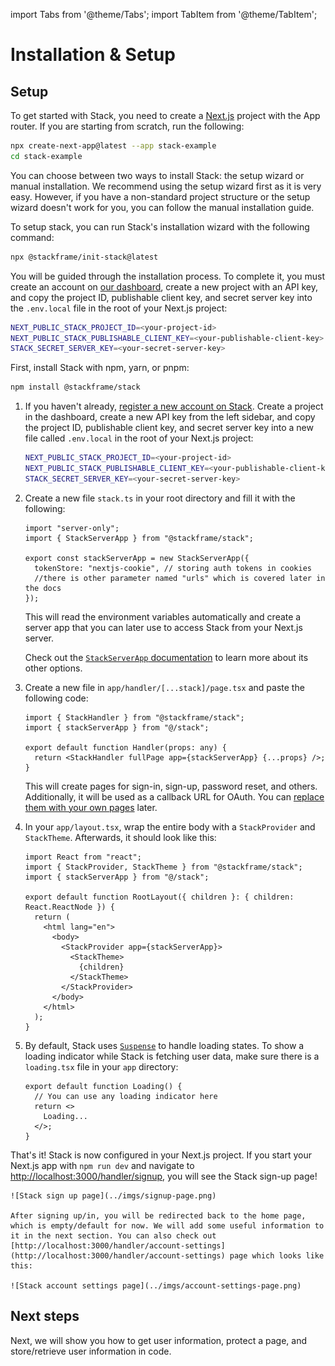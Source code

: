 ---
---

import Tabs from '@theme/Tabs';
import TabItem from '@theme/TabItem';

# Installation & Setup

## Setup

To get started with Stack, you need to create a [Next.js](https://nextjs.org/docs) project with the App router. If you are starting from scratch, run the following:
  
```sh
npx create-next-app@latest --app stack-example
cd stack-example
```

You can choose between two ways to install Stack: the setup wizard or manual installation. We recommend using the setup wizard first as it is very easy. However, if you have a non-standard project structure or the setup wizard doesn't work for you, you can follow the manual installation guide.

<Tabs>
  <TabItem value="wizard" label="Setup wizard (Recommended)" default>


To setup stack, you can run Stack's installation wizard with the following command:

```sh
npx @stackframe/init-stack@latest
```

You will be guided through the installation process. To complete it, you must create an account on [our dashboard](https://app.stack-auth.com/projects), create a new project with an API key, and copy the project ID, publishable client key, and secret server key into the `.env.local` file in the root of your Next.js project:

```sh
NEXT_PUBLIC_STACK_PROJECT_ID=<your-project-id>
NEXT_PUBLIC_STACK_PUBLISHABLE_CLIENT_KEY=<your-publishable-client-key>
STACK_SECRET_SERVER_KEY=<your-secret-server-key>
```

  </TabItem>

  <TabItem value="manual" label="Manual installation">

First, install Stack with npm, yarn, or pnpm:

```bash
npm install @stackframe/stack
```

1. If you haven't already, [register a new account on Stack](https://app.stack-auth.com/handler/signup). Create a project in the dashboard, create a new API key from the left sidebar, and copy the project ID, publishable client key, and secret server key into a new file called `.env.local` in the root of your Next.js project:

    ```sh
    NEXT_PUBLIC_STACK_PROJECT_ID=<your-project-id>
    NEXT_PUBLIC_STACK_PUBLISHABLE_CLIENT_KEY=<your-publishable-client-key>
    STACK_SECRET_SERVER_KEY=<your-secret-server-key>
    ```

2. Create a new file `stack.ts` in your root directory and fill it with the following:
  
    ```tsx
    import "server-only";
    import { StackServerApp } from "@stackframe/stack";

    export const stackServerApp = new StackServerApp({
      tokenStore: "nextjs-cookie", // storing auth tokens in cookies
      //there is other parameter named "urls" which is covered later in the docs
    });
    ```
  
    This will read the environment variables automatically and create a server app that you can later use to access Stack from your Next.js server.
    
    Check out the [`StackServerApp` documentation](../03-api-documentation/03-app.md) to learn more about its other options.

3. Create a new file in `app/handler/[...stack]/page.tsx` and paste the following code: 

    ```tsx
    import { StackHandler } from "@stackframe/stack";
    import { stackServerApp } from "@/stack";

    export default function Handler(props: any) {
      return <StackHandler fullPage app={stackServerApp} {...props} />;
    }
    ```

    This will create pages for sign-in, sign-up, password reset, and others. Additionally, it will be used as a callback URL for OAuth. You can [replace them with your own pages](/docs/customization/overview) later.


4. In your `app/layout.tsx`, wrap the entire body with a `StackProvider` and `StackTheme`. Afterwards, it should look like this:

    ```tsx
    import React from "react";
    import { StackProvider, StackTheme } from "@stackframe/stack";
    import { stackServerApp } from "@/stack";

    export default function RootLayout({ children }: { children: React.ReactNode }) {
      return (
        <html lang="en">
          <body>
            <StackProvider app={stackServerApp}>
              <StackTheme>
                {children}
              </StackTheme>
            </StackProvider>
          </body>
        </html>
      );
    }
    ```

5. By default, Stack uses [`Suspense`](https://react.dev/reference/react/Suspense) to handle loading states. To show a loading indicator while Stack is fetching user data, make sure there is a `loading.tsx` file in your `app` directory:

    ```tsx
    export default function Loading() {
      // You can use any loading indicator here
      return <>
        Loading...
      </>;
    }
    ```
  </TabItem>
</Tabs>

That's it! Stack is now configured in your Next.js project. If you start your Next.js app with `npm run dev` and navigate to [http://localhost:3000/handler/signup](http://localhost:3000/handler/signup), you will see the Stack sign-up page!

    ![Stack sign up page](../imgs/signup-page.png)

    After signing up/in, you will be redirected back to the home page, which is empty/default for now. We will add some useful information to it in the next section. You can also check out [http://localhost:3000/handler/account-settings](http://localhost:3000/handler/account-settings) page which looks like this:

    ![Stack account settings page](../imgs/account-settings-page.png)



## Next steps

Next, we will show you how to get user information, protect a page, and store/retrieve user information in code.

